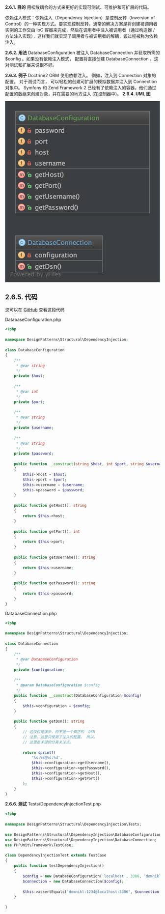 **2.6.1. 目的**
用松散耦合的方式来更好的实现可测试、可维护和可扩展的代码。

依赖注入模式：依赖注入（Dependency Injection）是控制反转（Inversion of Control）的一种实现方式。要实现控制反转，通常的解决方案是将创建被调用者实例的工作交由 IoC 容器来完成，然后在调用者中注入被调用者（通过构造器 / 方法注入实现），这样我们就实现了调用者与被调用者的解耦，该过程被称为依赖注入。

**2.6.2. 用法**
DatabaseConfiguration 被注入 DatabaseConnection 并获取所需的 $config 。如果没有依赖注入模式， 配置将直接创建 DatabaseConnection 。这对测试和扩展来说很不好。

**2.6.3. 例子**
Doctrine2 ORM 使用依赖注入。 例如，注入到 Connection 对象的配置。 对于测试而言， 可以轻松的创建可扩展的模拟数据并注入到 Connection 对象中。
Symfony 和 Zend Framework 2 已经有了依赖注入的容器。他们通过配置的数组来创建对象，并在需要的地方注入 (在控制器中)。
**2.6.4. UML 图**

![](../../images/DesignPatterns/DependencyInjection.png)

## 2.6.5. 代码

您可以在 [GitHub](https://github.com/domnikl/DesignPatternsPHP/tree/master/Structural/DependencyInjection) 查看这段代码

DatabaseConfiguration.php
```php
<?php

namespace DesignPatterns\Structural\DependencyInjection;

class DatabaseConfiguration
{
    /**
     * @var string
     */
    private $host;

    /**
     * @var int
     */
    private $port;
    
    /**
     * @var string
     */
    private $username;
    
    /**
     * @var string
     */
    private $password;
    
    public function __construct(string $host, int $port, string $username, string $password)
    {
        $this->host = $host;
        $this->port = $port;
        $this->username = $username;
        $this->password = $password;
    }
    
    public function getHost(): string
    {
        return $this->host;
    }
    
    public function getPort(): int
    {
        return $this->port;
    }
    
    public function getUsername(): string
    {
        return $this->username;
    }
    
    public function getPassword(): string
    {
        return $this->password;
    }
}
```
DatabaseConnection.php
```php
<?php

namespace DesignPatterns\Structural\DependencyInjection;

class DatabaseConnection
{
    /**
     * @var DatabaseConfiguration
     */
    private $configuration;

    /**
     * @param DatabaseConfiguration $config
     */
    public function __construct(DatabaseConfiguration $config)
    {
        $this->configuration = $config;
    }
    
    public function getDsn(): string
    {
        // 这仅仅是演示，而不是一个真正的  DSN
        // 注意，这里只使用了注入的配置。 所以，
        // 这里是关键的分离关注点。
    
        return sprintf(
            '%s:%s@%s:%d',
            $this->configuration->getUsername(),
            $this->configuration->getPassword(),
            $this->configuration->getHost(),
            $this->configuration->getPort()
        );
    }
}
```
**2.6.6. 测试**
Tests/DependencyInjectionTest.php
```php
<?php

namespace DesignPatterns\Structural\DependencyInjection\Tests;

use DesignPatterns\Structural\DependencyInjection\DatabaseConfiguration;
use DesignPatterns\Structural\DependencyInjection\DatabaseConnection;
use PHPUnit\Framework\TestCase;

class DependencyInjectionTest extends TestCase
{
    public function testDependencyInjection()
    {
        $config = new DatabaseConfiguration('localhost', 3306, 'domnikl', '1234');
        $connection = new DatabaseConnection($config);

        $this->assertEquals('domnikl:1234@localhost:3306', $connection->getDsn());
    }

}
```

